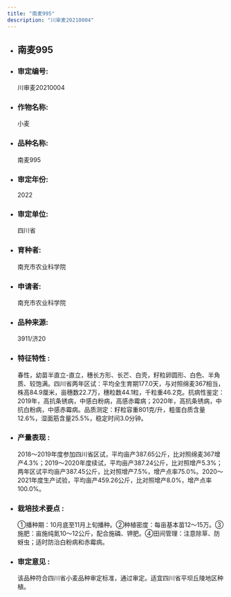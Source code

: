 ```yaml
---
title: "南麦995"
description: "川审麦20210004"
---
```

* ## 南麦995
* ###  审定编号:  
   川审麦20210004

*  ### 作物名称:  
   小麦

*   ###  品种名称: 
    南麦995

*   ### 审定年份: 
    2022

*   ### 审定单位:  
    四川省

*   ### 育种者:  
    南充市农业科学院

*   ### 申请者:  
    南充市农业科学院

*   ### 品种来源:  
    3911/济20

*   ### 特征特性 : 
    春性，幼苗半直立-直立，穗长方形、长芒、白壳，籽粒卵圆形、白色、半角质、较饱满。四川省两年区试：平均全生育期177.0天，与对照绵麦367相当，株高84.9厘米，亩穗数22.7万，穗粒数44.1粒，千粒重46.2克。抗病性鉴定：2019年，高抗条锈病，中感白粉病，高感赤霉病；2020年，高抗条锈病，中抗白粉病，中感赤霉病。品质测定：籽粒容重801克/升，粗蛋白质含量12.6%，湿面筋含量25.5%，稳定时间3.0分钟。

*   ### 产量表现 : 
    2018～2019年度参加四川省区试，平均亩产387.65公斤，比对照绵麦367增产4.3%；2019～2020年度续试，平均亩产387.24公斤，比对照增产5.3%；两年区试平均亩产387.45公斤，比对照增产7.5%，增产点率75.0%。2020～2021年度生产试验，平均亩产459.26公斤，比对照增产8.0%，增产点率100.0%。

*   ### 栽培技术要点 : 
    ①播种期：10月底至11月上旬播种。②种植密度：每亩基本苗12～15万。③施肥：亩施纯氮10～12公斤，配合施磷、钾肥。④田间管理：注意除草、防蚜虫；适时防治白粉病和赤霉病。

*   ### 审定意见 : 
    该品种符合四川省小麦品种审定标准，通过审定。适宜四川省平坝丘陵地区种植。
